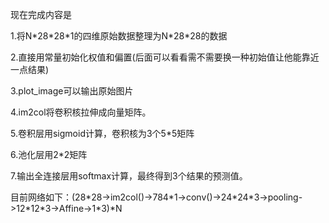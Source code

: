 现在完成内容是

1.将N\*28\*28\*1的四维原始数据整理为N\*28\*28的数据

2.直接用常量初始化权值和偏置(后面可以看看需不需要换一种初始值让他能靠近一点结果)

3.plot_image可以输出原始图片

4.im2col将卷积核拉伸成向量矩阵。

5.卷积层用sigmoid计算，卷积核为3个5\*5矩阵

6.池化层用2*2矩阵

7.输出全连接层用softmax计算，最终得到3个结果的预测值。

目前网络如下：(28\*28->im2col()->784\*1->conv()->24\*24\*3->pooling->12\*12\*3->Affine->1\*3)\*N